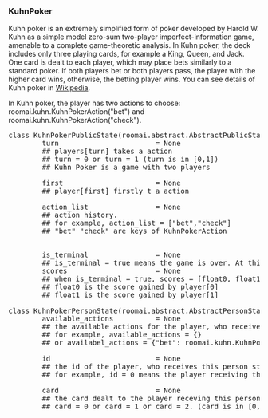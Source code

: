 ### KuhnPoker

Kuhn poker is an extremely simplified form of poker developed by Harold W.
Kuhn as a simple model zero-sum two-player imperfect-information game, amenable to a complete game-theoretic analysis.
In Kuhn poker, the deck includes only three playing cards, for example a King, Queen, and Jack.
One card is dealt to each player, which may place bets similarly to a standard poker.
If both players bet or both players pass, the player with the higher card wins, otherwise, the betting player wins.
You can see details of Kuhn poker in [Wikipedia](https://en.wikipedia.org/wiki/Kuhn_poker).

In Kuhn poker, the player has two actions to choose: roomai.kuhn.KuhnPokerAction("bet") and roomai.kuhn.KuhnPokerAction("check").

<pre>
class KuhnPokerPublicState(roomai.abstract.AbstractPublicState):
        turn                       = None
        ## players[turn] takes a action
        ## turn = 0 or turn = 1 (turn is in [0,1])
        ## Kuhn Poker is a game with two players

        first                      = None
        ## player[first] firstly t a action

        action_list                = None
        ## action history.
        ## for example, action_list = ["bet","check"]
        ## "bet" "check" are keys of KuhnPokerAction


        is_terminal                = None
        ## is_terminal = true means the game is over. At this time, scores is not None
        scores                     = None
        ## when is_terminal = true, scores = [float0, float1].
        ## float0 is the score gained by player[0]
        ## float1 is the score gained by player[1]

class KuhnPokerPersonState(roomai.abstract.AbstractPersonState):
        available_actions          = None
        ## the available actions for the player, who receives this person state.
        ## for example, available_actions = {}
        ## or availabel_actions = {"bet": roomai.kuhn.KuhnPokerAction.lookup("bet")}

        id                         = None
        ## the id of the player, who receives this person state.
        ## for example, id = 0 means the player receiving this person state is players[0]

        card                       = None
        ## the card dealt to the player receving this person state
        ## card = 0 or card = 1 or card = 2. (card is in [0,1,2])

</pre>

